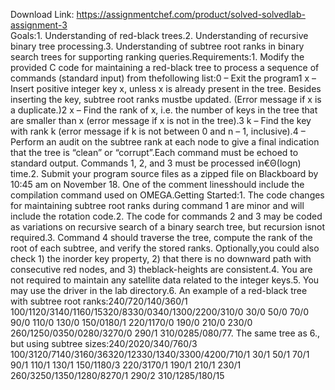 Download Link: https://assignmentchef.com/product/solved-solvedlab-assignment-3
<br>
Goals:1. Understanding of red-black trees.2. Understanding of recursive binary tree processing.3. Understanding of subtree root ranks in binary search trees for supporting ranking queries.Requirements:1. Modify the provided C code for maintaining a red-black tree to process a sequence of commands (standard input) from thefollowing list:0 – Exit the program1 x – Insert positive integer key x, unless x is already present in the tree. Besides inserting the key, subtree root ranks mustbe updated. (Error message if x is a duplicate.)2 x – Find the rank of x, i.e. the number of keys in the tree that are smaller than x (error message if x is not in the tree).3 k – Find the key with rank k (error message if k is not between 0 and n – 1, inclusive).4 – Perform an audit on the subtree rank at each node to give a final indication that the tree is “clean” or “corrupt”.Each command must be echoed to standard output. Commands 1, 2, and 3 must be processed in€Θ(logn) time.2. Submit your program source files as a zipped file on Blackboard by 10:45 am on November 18. One of the comment linesshould include the compilation command used on OMEGA.Getting Started:1. The code changes for maintaining subtree root ranks during command 1 are minor and will include the rotation code.2. The code for commands 2 and 3 may be coded as variations on recursive search of a binary search tree, but recursion isnot required.3. Command 4 should traverse the tree, compute the rank of the root of each subtree, and verify the stored ranks. Optionally,you could also check 1) the inorder key property, 2) that there is no downward path with consecutive red nodes, and 3) theblack-heights are consistent.4. You are not required to maintain any satellite data related to the integer keys.5. You may use the driver in the lab directory.6. An example of a red-black tree with subtree root ranks:240/720/140/360/1 100/1120/3140/1160/15320/8330/0340/1300/2200/310/0 30/0 50/0 70/0 90/0 110/0 130/0 150/0180/1 220/1170/0 190/0 210/0 230/0 260/1250/0350/0280/3270/0 290/1 310/0285/080/77. The same tree as 6., but using subtree sizes:240/2020/340/760/3 100/3120/7140/3160/36320/12330/1340/3300/4200/710/1 30/1 50/1 70/1 90/1 110/1 130/1 150/1180/3 220/3170/1 190/1 210/1 230/1 260/3250/1350/1280/8270/1 290/2 310/1285/180/15